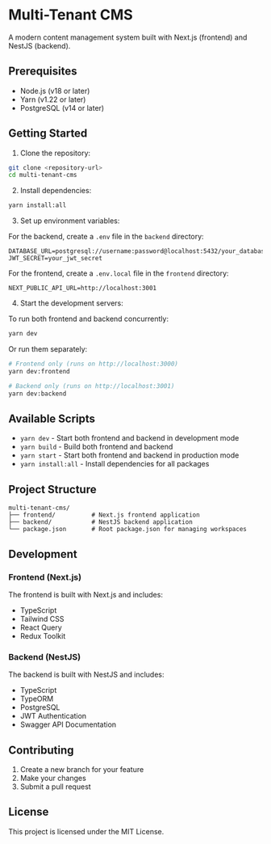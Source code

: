 # Multi-Tenant CMS

A modern content management system built with Next.js (frontend) and NestJS (backend).

## Prerequisites

- Node.js (v18 or later)
- Yarn (v1.22 or later)
- PostgreSQL (v14 or later)

## Getting Started

1. Clone the repository:
```bash
git clone <repository-url>
cd multi-tenant-cms
```

2. Install dependencies:
```bash
yarn install:all
```

3. Set up environment variables:

For the backend, create a `.env` file in the `backend` directory:
```env
DATABASE_URL=postgresql://username:password@localhost:5432/your_database_name
JWT_SECRET=your_jwt_secret
```

For the frontend, create a `.env.local` file in the `frontend` directory:
```env
NEXT_PUBLIC_API_URL=http://localhost:3001
```

4. Start the development servers:

To run both frontend and backend concurrently:
```bash
yarn dev
```

Or run them separately:
```bash
# Frontend only (runs on http://localhost:3000)
yarn dev:frontend

# Backend only (runs on http://localhost:3001)
yarn dev:backend
```

## Available Scripts

- `yarn dev` - Start both frontend and backend in development mode
- `yarn build` - Build both frontend and backend
- `yarn start` - Start both frontend and backend in production mode
- `yarn install:all` - Install dependencies for all packages

## Project Structure

```
multi-tenant-cms/
├── frontend/          # Next.js frontend application
├── backend/           # NestJS backend application
└── package.json       # Root package.json for managing workspaces
```

## Development

### Frontend (Next.js)

The frontend is built with Next.js and includes:
- TypeScript
- Tailwind CSS
- React Query
- Redux Toolkit

### Backend (NestJS)

The backend is built with NestJS and includes:
- TypeScript
- TypeORM
- PostgreSQL
- JWT Authentication
- Swagger API Documentation

## Contributing

1. Create a new branch for your feature
2. Make your changes
3. Submit a pull request

## License

This project is licensed under the MIT License. 
